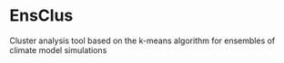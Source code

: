 # EnsClus
Cluster analysis tool based on the k-means algorithm for ensembles of climate model simulations
